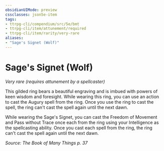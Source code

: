 ```yaml
---
obsidianUIMode: preview
cssclasses: json5e-item
tags:
- ttrpg-cli/compendium/src/5e/bmt
- ttrpg-cli/item/attunement/required
- ttrpg-cli/item/rarity/very-rare
aliases: 
- "Sage's Signet (Wolf)"
---
```

# Sage's Signet (Wolf)
*Very rare (requires attunement by a spellcaster)*  


This gilded ring bears a beautiful engraving and is imbued with powers of keen wisdom and foresight. While wearing this ring, you can use an action to cast the Augury spell from the ring. Once you use the ring to cast the spell, the ring can't cast the spell again until the next dawn.

While wearing the Sage's Signet, you can cast the Freedom of Movement and Pass without Trace once each from the ring using your Intelligence as the spellcasting ability. Once you cast each spell from the ring, the ring can't cast the spell again until the next dawn.

*Source: The Book of Many Things p. 37*